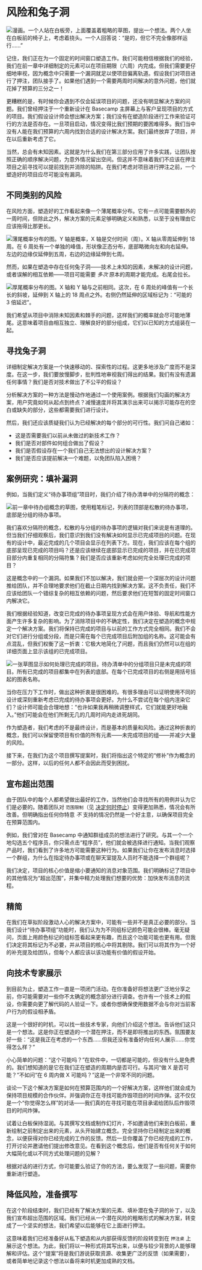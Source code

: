 # 风险和兔子洞

![漫画。一个人站在白板旁，上面覆盖着粗略的草图，提出一个想法。两个人坐在白板前的椅子上，考虑着挠头。一个人回答说：“是的，但它不完全像那样运行……”](/assets/intro_cartoon_3.png)

记住，我们正在为一个固定的时间窗口塑造工作。我们可能相信根据我们的经验，我们在前一章中详细制定的元素可以在项目期限（六周）内完成。但我们需要更仔细地审视，因为概念中只需要一个漏洞就足以使项目偏离轨道。假设我们对项目进行了押注，团队接手了。如果他们遇到一个需要两周时间解决的意外问题，他们就花掉了预算的三分之一！

更糟糕的是，有时候你会遇到不仅会延误项目的问题，还没有明显解决方案的问题。我们曾经押注于一个重新设计在 Basecamp 主屏幕上与客户呈现项目的方式的项目。我们假设设计师会想出解决方案；我们没有在塑造阶段进行工作来验证可行的方法是否存在。一旦项目启动，情况变得比我们预期的要困难得多。我们当中没有人能在我们预算的六周内找到合适的设计解决方案。我们最终放弃了项目，并在以后重新考虑了它。

当然，总会有未知因素。这就是为什么我们在第三部分应用了许多实践，让团队按照正确的顺序解决问题，为意外情况留出空间。但这并不意味着我们不应该在押注项目之前寻找可以提前找到并消除的陷阱。在我们考虑对项目进行押注之前，一个塑造好的项目应尽可能没有漏洞。

## 不同类别的风险

在风险方面，塑造好的工作看起来像一个薄尾概率分布。它有一点可能需要额外的一周时间，但除此之外，解决方案的元素足够明确定义和熟悉，以至于没有理由它应该拖得比那更长。

![薄尾概率分布的图。Y 轴是概率，X 轴是交付时间（周）。X 轴从零周延伸到 18 周。在 6 周处有一个单独的峰值，形状像正态分布，底部略微向左和向右延伸。左边的边缘仅延伸到五周，右边的边缘延伸到七周。](/assets/thin_tailed.jpg)

然而，如果在塑造中存在任何兔子洞——技术上未知的因素，未解决的设计问题，或者误解的相互依赖——项目可能需要 _多次_ 原本的周期才能完成。右尾会拉长。

![厚尾概率分布的图。X 轴和 Y 轴与之前相同。这次，在 6 周处的峰值有一个长长的斜坡，延伸到 X 轴上的 18 周点之外。右侧仍然延伸的区域标记为：“可能的 3 倍延迟”。](/assets/fat_tailed.jpg)

我们希望从项目中消除未知因素和棘手的问题，这样我们的概率就会尽可能地薄尾。这意味着项目由相互独立、理解良好的部分组成，它们以已知的方式组装在一起。

## 寻找兔子洞

详细制定解决方案是一个快速移动的、探索性的过程。这更多地涉及广度而不是深度。在这一步，我们要放慢脚步，批判性地审视我们得出的结果。我们有没有遗漏任何事情？我们是否对技术做出了不公平的假设？

分析解决方案的一种方法是慢动作地通过一个使用案例。根据我们勾画的解决方案，用户究竟如何从起点到终点？减慢速度并将其演示出来可以揭示可能存在的空白或缺失的部分，这些都需要我们进行设计。

然后，我们还应该质疑我们认为已经解决的每个部分的可行性。我们问自己诸如：

- 这是否需要我们以前从未做过的新技术工作？
- 我们是否对部件如何组合做出了假设？
- 我们是否假设存在一个我们自己无法想出的设计解决方案？
- 我们是否应该提前解决一个难题，以免团队陷入困境？

## 案例研究：填补漏洞

例如，当我们定义“待办事项组”项目时，我们介绍了待办清单中的分隔符的概念：

![前一章中待办组概念的草图，使用粗笔标记，列表的顶部是松散的待办事项，底部是分组的待办事项。](/assets/fat_marker_1.png)

我们喜欢分隔符的概念，松散的与分组的待办事项的逻辑对我们来说是有道理的。但当我们仔细观察后，我们意识到我们没有解决如何显示已完成项目的问题。在现有的设计中，最近完成的几个项目会显示在列表下方。现在，我们应该在每个组的底部呈现已完成的项目吗？还是应该继续在底部显示已完成的项目，并在已完成项目部分内重复相同的分隔符集？我们是否应该重新考虑如何完全处理已完成的项目？

这是概念中的一个漏洞。如果我们不加以解决，我们就会把一个深层次的设计问题推给团队，并不合理地要求他们在截止日期内找到解决方案。这不负责任，我们不应该给团队一个错综复杂的相互依赖的问题，然后要求他们在短暂的固定时间窗口内解决它。

我们根据经验知道，改变已完成的待办事项呈现方式会在用户体验、导航和性能方面产生许多复杂的影响。为了消除项目中的不确定性，我们决定在塑造的概念中规定一个解决方案。我们将保持已完成的项目与以前的工作方式完全相同。我们不会对它们进行分组或分段，而是只需在每个已完成项目后附加组的名称。这可能会有点混乱，但我们权衡了这一折衷：它极大地简化了问题，而且我们仍然可以在组的详细页面上显示该组的已完成项目。

![一张草图显示如何处理已完成的项目。待办清单中的分组项目只是未完成的项目。所有已完成的项目都集中在列表的底部。在每个已完成项目的右侧是用括号括起的图表名称。](/assets/completed_items.png)

当你在压力下工作时，做出这种折衷是很困难的。有很多理由可以证明使用不同的设计或深刻重新考虑已完成的待办事项会更好。为什么不尝试在每个组内渲染它们？设计师可能会合理地想：“也许如果我再稍微调整样式，它们就能更好地融入。”他们可能会在他们所剩无几的几周时间内走进死胡同。

作为塑造者，我们考虑的不是最终设计，而是基本的质量和风险。通过这种折衷的概念，我们可以保留使项目有价值的所有元素——未完成项目的组——并减少大量的风险。

接下来，在我们为这个项目撰写提案时，我们将指出这个特定的“修补”作为概念的一部分。这样，以后的任何人都不会因此而受到困扰。

## 宣布超出范围

由于团队中的每个人都希望做出最好的工作，当然他们会寻找所有的用例并认为它们是必要的。随着团队对 `范围限制`（见 [决定何时停止](3.5-chapter-14.md)）变得更加熟悉，情况会有所改善。但明确指出任何你特意 _不_ 支持的情况仍然是一个好主意，以确保项目完全在预算范围内。

例如，我们曾对在 Basecamp 中通知群组成员的想法进行了研究。与其一个一个地勾选五个程序员，你只需点击“程序员”，他们就会被选择进行通知。当我们观察产品时，我们看到了许多地方可能需要这种行为。如果我们让你在发布消息时选择一个群组，为什么在指定待办事项或在聊天室提及人员时不能选择一个群组呢？

我们决定，项目的核心价值是缩小要通知的消息对象范围。我们明确标记了项目中的其他情况为“超出范围”，并集中精力处理我们想要的优势：加快发布消息的流程。

## 精简

在我们在草拟阶段激动人心的解决方案中，可能有一些并不是真正必要的部分。当我们设计“待办事项组”功能时，我们认为为不同组标记颜色可能会很棒。毫无疑问，页面上用颜色标记的组标签看起来更有趣，而且这个功能可能也更有用。但我们决定将其标记为不必要，并从项目的核心中将其剔除。我们可以将其作为一个好的补充提及给团队，但每个人都应该以该功能有价值的假设开始。

## 向技术专家展示

到目前为止，塑造工作一直是一项闭门活动。在你准备好将想法更广泛地分享之前，你可能需要对一些你不太确定的概念部分进行调查。也许有一个技术上的假设，你需要向更了解代码的人验证一下。或者你想确保使用数据不会与你对当前客户行为的假设相矛盾。

这是一个很好的时机，可以找一些技术专家，向他们介绍这个想法。告诉他们这只是一个想法。这是你正在塑造的一个潜在押注，而不是即将推出的东西。氛围要友好一些：“这是我正在考虑的一个东西……但我还没有准备好向任何人展示……你觉得怎么样？”

小心简单的问题：“这个可能吗？”在软件中，一切都是可能的，但没有什么是免费的。我们想知道的是它在我们正在塑造的周期内是否可行。与其问“做 X 是否可能？”不如问“在 6 周内做 X 可能吗？”这是一个非常不同的问题。

谈论一下这个解决方案是如何在预算范围内的一个好解决方案，这样他们就会成为保持项目规模的合作伙伴。并强调你正在寻找可能炸毁项目的时间炸弹。这不仅仅是一个“你觉得怎么样”的对话——我们真的在寻找可能在项目承诺给团队后炸毁项目的时间炸弹。

试着让白板保持湿润。与其撰写文档或制作幻灯片，不如邀请他们来到白板前，重新绘制之前制定出来的元素，从头开始建立概念。完全坚持你已经制定出来的概念，以便获得对你已经完成的工作的反馈。然后一旦你覆盖了你已经完成的工作，打开讨论并邀请他们提出修改意见。在看到这个概念后，他们是否有任何关于如何大幅简化或以不同方式处理问题的见解？

根据对话的进行方式，你可能要么验证了你的方法，要么发现了一些问题，需要你重新进行塑造。

## 降低风险，准备撰写

在这个阶段结束时，我们已经有了解决方案的元素、填补潜在兔子洞的补丁，以及我们宣布超出范围的区域。我们已经从一个潜在风险的粗略形式的解决方案，转变成了一个坚实的想法，我们希望以后能够在它上面进行押注。

这意味着我们已经准备好从私下塑造和从内部获得反馈的阶段转变到在 `押注桌` 上展示这个想法。为此，我们将以一种形式将其写出来，以便与较少背景的人能够理解和评估。这个“提案”将是我们游说获取资源、收集更广泛的反馈（如果需要），或者简单地记录这个想法以备将来时机更加成熟的文档。
